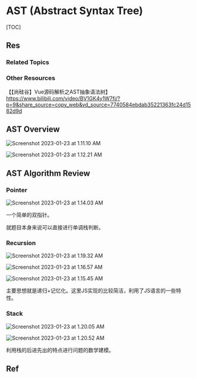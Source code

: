 # AST (Abstract Syntax Tree)

[TOC]



## Res
### Related Topics


### Other Resources
【【尚硅谷】Vue源码解析之AST抽象语法树】 https://www.bilibili.com/video/BV1GK4y1W7fi/?p=9&share_source=copy_web&vd_source=7740584ebdab35221363fc24d1582d9d



## AST Overview
![Screenshot 2023-01-23 at 1.11.10 AM](../../../../../../Assets/Pics/Screenshot%202023-01-23%20at%201.11.10%20AM.png)

![Screenshot 2023-01-23 at 1.12.21 AM](../../../../../../Assets/Pics/Screenshot%202023-01-23%20at%201.12.21%20AM.png)



## AST Algorithm Review
### Pointer

![Screenshot 2023-01-23 at 1.14.03 AM](../../../../../../Assets/Pics/Screenshot%202023-01-23%20at%201.14.03%20AM.png)


一个简单的双指针。

就题目本身来说可以直接进行单调栈判断。


### Recursion
![Screenshot 2023-01-23 at 1.19.32 AM](../../../../../../Assets/Pics/Screenshot%202023-01-23%20at%201.19.32%20AM.png)

![Screenshot 2023-01-23 at 1.16.57 AM](../../../../../../Assets/Pics/Screenshot%202023-01-23%20at%201.16.57%20AM.png)

![Screenshot 2023-01-23 at 1.15.45 AM](../../../../../../Assets/Pics/Screenshot%202023-01-23%20at%201.15.45%20AM.png)

主要思想就是递归+记忆化。这里JS实现的比较简洁，利用了JS语言的一些特性。


### Stack
![Screenshot 2023-01-23 at 1.20.05 AM](../../../../../../Assets/Pics/Screenshot%202023-01-23%20at%201.20.05%20AM.png)

![Screenshot 2023-01-23 at 1.20.52 AM](../../../../../../Assets/Pics/Screenshot%202023-01-23%20at%201.20.52%20AM.png)

利用栈的后进先出的特点进行问题的数学建模。



## Ref
[AST(抽象语法树)超详细 | CSDN]: https://blog.csdn.net/weixin_39408343/article/details/95984062
